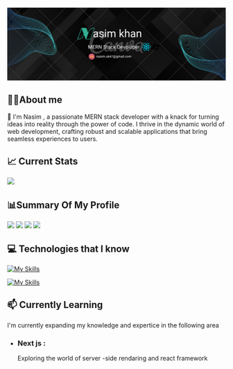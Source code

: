 ![Your Cover Photo Alt Text](https://github.com/nasimuk47/nasimuk47/blob/main/cover%20edit.png?raw=true)

## 🙋‍♂️About me

👋 I'm Nasim , a passionate MERN stack developer with a knack for turning ideas into reality through the power of code. I thrive in the dynamic world of web development, crafting robust and scalable applications that bring seamless experiences to users.

## 📈 Current Stats

![](http://github-profile-summary-cards.vercel.app/api/cards/profile-details?username=nasimuk47&theme=monokai)

## 📊Summary Of My Profile

![](http://github-profile-summary-cards.vercel.app/api/cards/repos-per-language?username={username}&theme={nasimuk47}&exclude={exclude})
![](http://github-profile-summary-cards.vercel.app/api/cards/repos-per-language?username={username}&theme={nasimuk47}&exclude={exclude})
![](http://github-profile-summary-cards.vercel.app/api/cards/repos-per-language?username={username}&theme={nasimuk47}&exclude={exclude})
![](http://github-profile-summary-cards.vercel.app/api/cards/repos-per-language?username={username}&theme={nasimuk47}&exclude={exclude})

## 💻 Technologies that I know

[![My Skills](https://skillicons.dev/icons?i=html,css,js,react,tailwind,materialui)](https://skillicons.dev)

[![My Skills](https://skillicons.dev/icons?i=mongodb,express,nodejs,nextjs,firebase,figma&theme=light)](https://skillicons.dev)

## 📫 Currently Learning

I'm currently expanding my knowledge and expertice in the following area

-   ### Next js :
    Exploring the world of server -side rendaring and react framework

